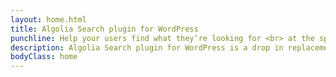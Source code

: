 ```yaml
---
layout: home.html
title: Algolia Search plugin for WordPress
punchline: Help your users find what they’re looking for <br> at the speed of thought!
description: Algolia Search plugin for WordPress is a drop in replacement for WordPress search. It also provides an optional "as you type" auto-complete experience.
bodyClass: home
---
```

